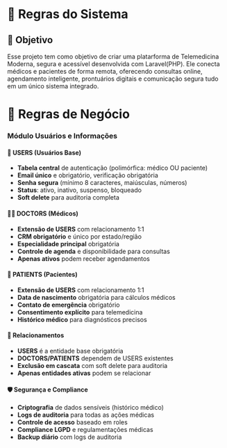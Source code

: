 # 📜 Regras do Sistema

## 🎯 Objetivo
Esse projeto tem como objetivo de criar uma platarforma de Telemedicina Moderna, segura e acessível desenvolvida com Laravel(PHP). Ele conecta médicos e pacientes de forma remota, oferecendo consultas online, agendamento inteligente, prontuários digitais e comunicação segura tudo em um único sistema integrado.

# 🏥 Regras de Negócio 

### Módulo Usuários e Informações

#### 👥 USERS (Usuários Base)
- **Tabela central** de autenticação (polimórfica: médico OU paciente)
- **Email único** e obrigatório, verificação obrigatória
- **Senha segura** (mínimo 8 caracteres, maiúsculas, números)
- **Status**: ativo, inativo, suspenso, bloqueado
- **Soft delete** para auditoria completa

#### 👨‍⚕️ DOCTORS (Médicos)
- **Extensão de USERS** com relacionamento 1:1
- **CRM obrigatório** e único por estado/região
- **Especialidade principal** obrigatória
- **Controle de agenda** e disponibilidade para consultas
- **Apenas ativos** podem receber agendamentos

#### 👤 PATIENTS (Pacientes)
- **Extensão de USERS** com relacionamento 1:1
- **Data de nascimento** obrigatória para cálculos médicos
- **Contato de emergência** obrigatório
- **Consentimento explícito** para telemedicina
- **Histórico médico** para diagnósticos precisos

#### 🔗 Relacionamentos
- **USERS** é a entidade base obrigatória
- **DOCTORS/PATIENTS** dependem de USERS existentes
- **Exclusão em cascata** com soft delete para auditoria
- **Apenas entidades ativas** podem se relacionar

#### 🛡️ Segurança e Compliance
- **Criptografia** de dados sensíveis (histórico médico)
- **Logs de auditoria** para todas as ações médicas
- **Controle de acesso** baseado em roles
- **Compliance LGPD** e regulamentações médicas
- **Backup diário** com logs de auditoria
